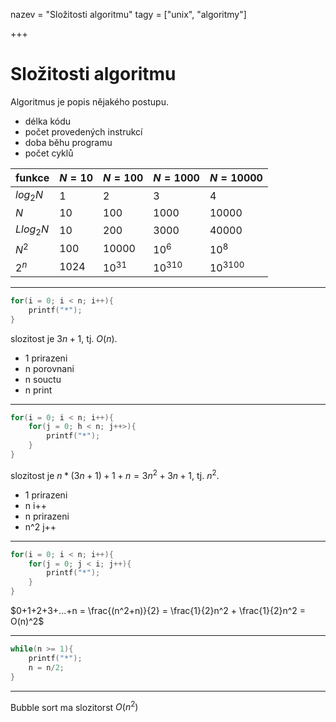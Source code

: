 nazev = "Složitosti algoritmu"
tagy = ["unix", "algoritmy"]

+++
# Složitosti algoritmu

Algoritmus je popis nějakého postupu.

- délka kódu
- počet provedených instrukcí
- doba běhu programu
- počet cyklů

| funkce      | $N = 10$ | $N = 100$ | $N = 1000$ | $N = 10000$ |
|-------------|----------|-----------|------------|-------------|
| $log_2 N$   | 1        | 2         | 3          | 4           |
| $N$         | 10       | 100       | 1000       | 10000       |
| $L log_2 N$ | 10       | 200       | 3000       | 40000       |
| $N^2$       | 100      | 10000     | $10^6$     | $10^8$      |
| $2^n$       | 1024     | $10^31$   | $10^310$   | $10^3100$   |

---

```c
for(i = 0; i < n; i++){
	printf("*");
}
```

slozitost je $3n+1$, tj. $O(n)$.

- 1 prirazeni
- n porovnani
- n souctu
- n print

---

```c
for(i = 0; i < n; i++){
	for(j = 0; h < n; j++>){
		printf("*");
	}
}
```

slozitost je $n*(3n+1)+1+n = 3n^2+3n+1$, tj. $n^2$.

- 1 prirazeni
- n i++
- n prirazeni
- n^2 j++

---

```c
for(i = 0; i < n; i++){
	for(j = 0; j < i; j++){
		printf("*");
	}
}
```

$0+1+2+3+...+n = \frac{(n^2+n)}{2} = \frac{1}{2}n^2 + \frac{1}{2}n^2 = O(n)^2$

---

```c
while(n >= 1){
	printf("*");
	n = n/2;
}
```

---

Bubble sort ma slozitorst $O(n^2)$
